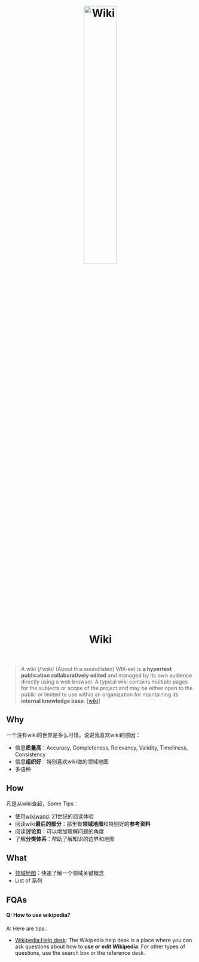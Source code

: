 <h1 align="center">
<br>
	<a href="https://www.wikiwand.com/en/Wikipedia#/External_links">
  <img src="https://i.imgur.com/SElduS4.png" alt="Wiki" width=42%">
  </a>
  <br><br>
Wiki 
  <br><br>
</h1>

> A wiki (/ˈwɪki/ (About this soundlisten) WIK-ee) is **a hypertext publication collaboratively edited** and managed by its own audience directly using a web browser. A typical wiki contains multiple pages for the subjects or scope of the project and may be either open to the public or limited to use within an organization for maintaining its **internal knowledge base**. [[wiki](https://www.wikiwand.com/en/Wiki)]

## Why

一个没有wiki的世界是多么可惜。说说我喜欢wiki的原因：

* 信息**质量高**：Accuracy, Completeness, Relevancy, Validity, Timeliness, Consistency
* 信息**组织好**：特别喜欢wiki做的领域地图
* 多语种

## How

凡是从wiki查起，Some Tips：

* 使用[wikiwand](https://chrome.google.com/webstore/detail/wikiwand-wikipedia-modern/emffkefkbkpkgpdeeooapgaicgmcbolj?hl=en-US): 21世纪的阅读体验
* 阅读wiki**最后的部分**：那里有**领域地图**和特别好的**参考资料**
* 阅读**讨论页**：可以增加理解问题的角度
* 了解**分类体系**：帮助了解知识的边界和地图


## What 

* [领域地图](https://i.imgur.com/joEJJWs.png)：快速了解一个领域关键概念
* List of 系列

## FQAs

#### Q: How to use wikipedia? 

A: Here are tips: 

* [Wikipedia:Help desk](https://www.wikiwand.com/en/Wikipedia:Help_desk): The Wikipedia help desk is a place where you can ask questions about how to **use or edit Wikipedia**. For other types of questions, use the search box or the reference desk.
